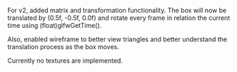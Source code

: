 For v2, added matrix and transformation functionality. The box will now be translated by (0.5f, -0.5f, 0.0f) and rotate every frame in relation the current time using (float)glfwGetTime().

Also, enabled wireframe to better view triangles and better understand the translation process as the box moves.

Currently no textures are implemented.
